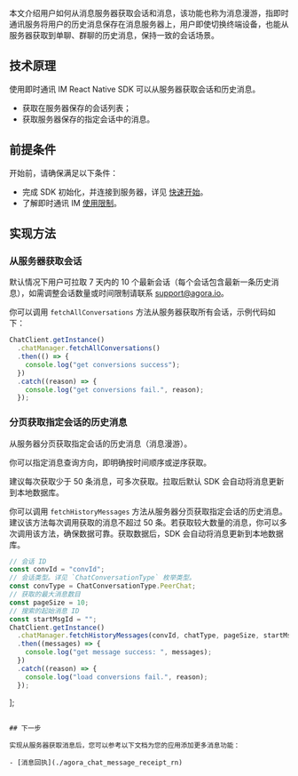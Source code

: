 本文介绍用户如何从消息服务器获取会话和消息，该功能也称为消息漫游，指即时通讯服务将用户的历史消息保存在消息服务器上，用户即使切换终端设备，也能从服务器获取到单聊、群聊的历史消息，保持一致的会话场景。

## 技术原理

使用即时通讯 IM React Native SDK 可以从服务器获取会话和历史消息。

- 获取在服务器保存的会话列表；
- 获取服务器保存的指定会话中的消息。

## 前提条件

开始前，请确保满足以下条件：

- 完成 SDK 初始化，并连接到服务器，详见 [快速开始](./agora_chat_get_started_rn)。
- 了解即时通讯 IM [使用限制](./agora_chat_limitation)。

## 实现方法

### 从服务器获取会话

默认情况下用户可拉取 7 天内的 10 个最新会话（每个会话包含最新一条历史消息），如需调整会话数量或时间限制请联系 [support@agora.io](mailto:support@agora.io)。

你可以调用 `fetchAllConversations` 方法从服务器获取所有会话，示例代码如下：

```typescript
ChatClient.getInstance()
  .chatManager.fetchAllConversations()
  .then(() => {
    console.log("get conversions success");
  })
  .catch((reason) => {
    console.log("get conversions fail.", reason);
  });
```


### 分页获取指定会话的历史消息

从服务器分页获取指定会话的历史消息（消息漫游）。

你可以指定消息查询方向，即明确按时间顺序或逆序获取。

建议每次获取少于 50 条消息，可多次获取。拉取后默认 SDK 会自动将消息更新到本地数据库。

你可以调用 `fetchHistoryMessages` 方法从服务器分页获取指定会话的历史消息。建议该方法每次调用获取的消息不超过 50 条。若获取较大数量的消息，你可以多次调用该方法，确保数据可靠。获取数据后，SDK 会自动将消息更新到本地数据库。

```typescript
// 会话 ID
const convId = "convId";
// 会话类型。详见 `ChatConversationType` 枚举类型。
const convType = ChatConversationType.PeerChat;
// 获取的最大消息数目
const pageSize = 10;
// 搜索的起始消息 ID
const startMsgId = "";
ChatClient.getInstance()
  .chatManager.fetchHistoryMessages(convId, chatType, pageSize, startMsgId)
  .then((messages) => {
    console.log("get message success: ", messages);
  })
  .catch((reason) => {
    console.log("load conversions fail.", reason);
  });
```
];
```

## 下一步

实现从服务器获取消息后，您可以参考以下文档为您的应用添加更多消息功能：

- [消息回执](./agora_chat_message_receipt_rn)
